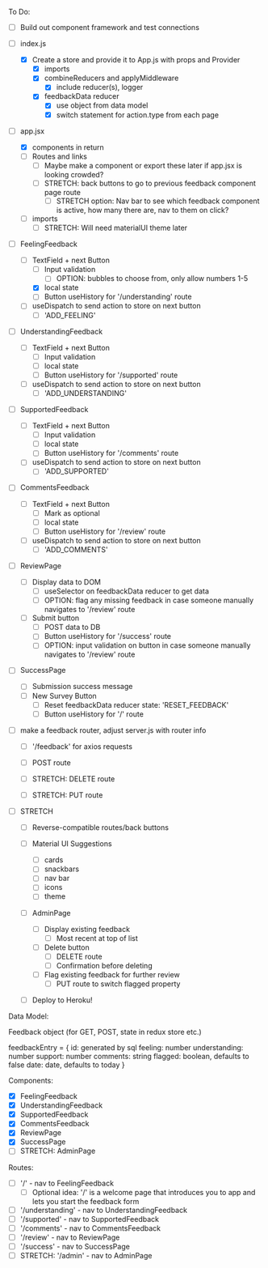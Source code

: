To Do:
- [ ] Build out component framework and test connections

- [ ] index.js
    - [x] Create a store and provide it to App.js with props and Provider
        - [x] imports
        - [x] combineReducers and applyMiddleware
            - [x] include reducer(s), logger
        - [x] feedbackData reducer
            - [x] use object from data model
            - [x] switch statement for action.type from each page

- [ ] app.jsx
    - [x] components in return
    - [ ] Routes and links
        - [ ] Maybe make a component or export these later if app.jsx is looking crowded?
        - [ ] STRETCH: back buttons to go to previous feedback component page route
            - [ ] STRETCH option: Nav bar to see which feedback component is active, how many there are, nav to them on click?
    - [ ] imports
        - [ ] STRETCH: Will need materialUI theme later

- [ ] FeelingFeedback
    - [ ] TextField + next Button
        - [ ] Input validation
            - [ ] OPTION: bubbles to choose from, only allow numbers 1-5
        - [x] local state
        - [ ] Button useHistory for '/understanding' route
    - [ ] useDispatch to send action to store on next button
        - [ ] 'ADD_FEELING'

- [ ] UnderstandingFeedback
    - [ ] TextField + next Button
        - [ ] Input validation
        - [ ] local state
        - [ ] Button useHistory for '/supported' route
    - [ ] useDispatch to send action to store on next button
        - [ ] 'ADD_UNDERSTANDING'

- [ ] SupportedFeedback
    - [ ] TextField + next Button
        - [ ] Input validation
        - [ ] local state
        - [ ] Button useHistory for '/comments' route
    - [ ] useDispatch to send action to store on next button
        - [ ] 'ADD_SUPPORTED'

- [ ] CommentsFeedback
    - [ ] TextField + next Button
        - [ ] Mark as optional
        - [ ] local state
        - [ ] Button useHistory for '/review' route
    - [ ] useDispatch to send action to store on next button
        - [ ] 'ADD_COMMENTS'

- [ ] ReviewPage
    - [ ] Display data to DOM
        - [ ] useSelector on feedbackData reducer to get data
        - [ ] OPTION: flag any missing feedback in case someone manually navigates to '/review' route
    - [ ] Submit button
        - [ ] POST data to DB
        - [ ] Button useHistory for '/success' route
        - [ ] OPTION: input validation on button in case someone manually navigates to '/review' route

- [ ] SuccessPage 
    - [ ] Submission success message
    - [ ] New Survey Button
        - [ ] Reset feedbackData reducer state: 'RESET_FEEDBACK'
        - [ ] Button useHistory for '/' route

- [ ] make a feedback router, adjust server.js with router info
    - [ ] '/feedback' for axios requests
    - [ ] POST route
    - [ ] STRETCH: DELETE route
    - [ ] STRETCH: PUT route


- [ ] STRETCH
    - [ ] Reverse-compatible routes/back buttons
    - [ ] Material UI Suggestions
        - [ ] cards
        - [ ] snackbars
        - [ ] nav bar
        - [ ] icons
        - [ ] theme
    - [ ] AdminPage
        - [ ] Display existing feedback
            - [ ] Most recent at top of list
        - [ ] Delete button
            - [ ] DELETE route
            - [ ] Confirmation before deleting
        - [ ] Flag existing feedback for further review
            - [ ] PUT route to switch flagged property
    - [ ] Deploy to Heroku!



Data Model:

Feedback object (for GET, POST, state in redux store etc.)

feedbackEntry = {
    id: generated by sql
    feeling: number
    understanding: number
    support: number
    comments: string
    flagged: boolean, defaults to false
    date: date, defaults to today
}

Components:

- [x] FeelingFeedback
- [x] UnderstandingFeedback
- [x] SupportedFeedback
- [x] CommentsFeedback
- [x] ReviewPage
- [x] SuccessPage
- [ ] STRETCH:  AdminPage

Routes:

- [ ] '/' - nav to FeelingFeedback
    - [ ] Optional idea: '/' is a welcome page that introduces you to app and lets you start the feedback form
- [ ] '/understanding' - nav to UnderstandingFeedback
- [ ] '/supported' - nav to SupportedFeedback
- [ ] '/comments' - nav to CommentsFeedback
- [ ] '/review' - nav to ReviewPage
- [ ] '/success' - nav to SuccessPage
- [ ] STRETCH: '/admin' - nav to AdminPage